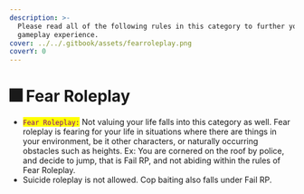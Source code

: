 ```yaml
---
description: >-
  Please read all of the following rules in this category to further your
  gameplay experience.
cover: ../../.gitbook/assets/fearroleplay.png
coverY: 0
---
```


# 🎆 Fear Roleplay



* <mark style="color:purple;">`Fear Roleplay:`</mark> Not valuing your life falls into this category as well. Fear roleplay is fearing for your life in situations where there are things in your environment, be it other characters, or naturally occurring obstacles such as heights. Ex: You are cornered on the roof by police, and decide to jump, that is Fail RP, and not abiding within the rules of Fear Roleplay.
* Suicide roleplay is not allowed. Cop baiting also falls under Fail RP.
